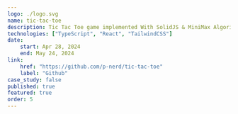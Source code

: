 ```yaml
---
logo: ./logo.svg
name: tic-tac-toe
description: Tic Tac Toe game implemented With SolidJS & MiniMax Algorithm
technologies: ["TypeScript", "React", "TailwindCSS"]
date:
    start: Apr 28, 2024
    end: May 24, 2024
link:
    href: "https://github.com/p-nerd/tic-tac-toe"
    label: "Github"
case_study: false
published: true
featured: true
order: 5
---
```

